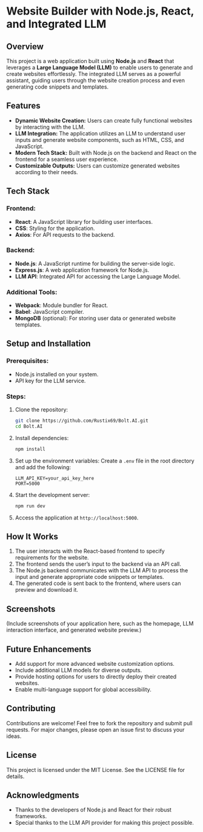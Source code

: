 # Website Builder with Node.js, React, and Integrated LLM

## Overview
This project is a web application built using **Node.js** and **React** that leverages a **Large Language Model (LLM)** to enable users to generate and create websites effortlessly. The integrated LLM serves as a powerful assistant, guiding users through the website creation process and even generating code snippets and templates.

## Features
- **Dynamic Website Creation:** Users can create fully functional websites by interacting with the LLM.
- **LLM Integration:** The application utilizes an LLM to understand user inputs and generate website components, such as HTML, CSS, and JavaScript.
- **Modern Tech Stack:** Built with Node.js on the backend and React on the frontend for a seamless user experience.
- **Customizable Outputs:** Users can customize generated websites according to their needs.

## Tech Stack
### Frontend:
- **React**: A JavaScript library for building user interfaces.
- **CSS**: Styling for the application.
- **Axios**: For API requests to the backend.

### Backend:
- **Node.js**: A JavaScript runtime for building the server-side logic.
- **Express.js**: A web application framework for Node.js.
- **LLM API**: Integrated API for accessing the Large Language Model.

### Additional Tools:
- **Webpack**: Module bundler for React.
- **Babel**: JavaScript compiler.
- **MongoDB** (optional): For storing user data or generated website templates.

## Setup and Installation

### Prerequisites:
- Node.js installed on your system.
- API key for the LLM service.

### Steps:
1. Clone the repository:
   ```bash
   git clone https://github.com/Rustix69/Bolt.AI.git
   cd Bolt.AI
   ```

2. Install dependencies:
   ```bash
   npm install
   ```

3. Set up the environment variables:
   Create a `.env` file in the root directory and add the following:
   ```env
   LLM_API_KEY=your_api_key_here
   PORT=5000
   ```

4. Start the development server:
   ```bash
   npm run dev
   ```

5. Access the application at `http://localhost:5000`.

## How It Works
1. The user interacts with the React-based frontend to specify requirements for the website.
2. The frontend sends the user’s input to the backend via an API call.
3. The Node.js backend communicates with the LLM API to process the input and generate appropriate code snippets or templates.
4. The generated code is sent back to the frontend, where users can preview and download it.

## Screenshots
(Include screenshots of your application here, such as the homepage, LLM interaction interface, and generated website preview.)

## Future Enhancements
- Add support for more advanced website customization options.
- Include additional LLM models for diverse outputs.
- Provide hosting options for users to directly deploy their created websites.
- Enable multi-language support for global accessibility.

## Contributing
Contributions are welcome! Feel free to fork the repository and submit pull requests. For major changes, please open an issue first to discuss your ideas.

## License
This project is licensed under the MIT License. See the LICENSE file for details.

## Acknowledgments
- Thanks to the developers of Node.js and React for their robust frameworks.
- Special thanks to the LLM API provider for making this project possible.

